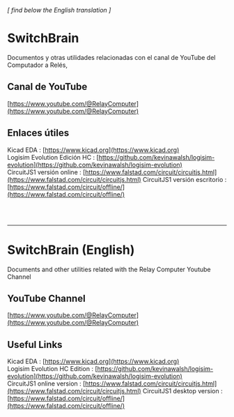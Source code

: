 
_\[ find below the English translation \]_ 

# SwitchBrain

Documentos y otras utilidades relacionadas con el canal de YouTube del Computador a Relés,

## Canal de YouTube

[https://www.youtube.com/@RelayComputer](https://www.youtube.com/@RelayComputer)

## Enlaces útiles

Kicad EDA : [https://www.kicad.org](https://www.kicad.org)  
Logisim Evolution Edición HC : [https://github.com/kevinawalsh/logisim-evolution](https://github.com/kevinawalsh/logisim-evolution)  
CircuitJS1 versión online : [https://www.falstad.com/circuit/circuitjs.html](https://www.falstad.com/circuit/circuitjs.html) 
CircuitJS1 versión escritorio : [https://www.falstad.com/circuit/offline/](https://www.falstad.com/circuit/offline/)

<br /><br />

----------------------------------------------------------------------------------------------------------

# SwitchBrain (English)

Documents and other utilities related with the Relay Computer Youtube Channel

## YouTube Channel

[https://www.youtube.com/@RelayComputer](https://www.youtube.com/@RelayComputer)

## Useful Links

Kicad EDA : [https://www.kicad.org](https://www.kicad.org)  
Logisim Evolution HC Edition : [https://github.com/kevinawalsh/logisim-evolution](https://github.com/kevinawalsh/logisim-evolution)  
CircuitJS1 online version : [https://www.falstad.com/circuit/circuitjs.html](https://www.falstad.com/circuit/circuitjs.html) 
CircuitJS1 desktop version : [https://www.falstad.com/circuit/offline/](https://www.falstad.com/circuit/offline/)
